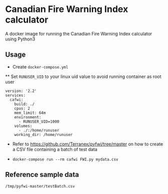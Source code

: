 # Canadian Fire Warning Index calculator

A docker image for running the Canadian Fire Warning Index calculator using Python3

## Usage

* Create `docker-compose.yml`

** Set `RUNUSER_UID` to your linux uid value to avoid running container as root user

```
version: '2.2'
services:
  cafwi:
    build: ./
    cpus: 2
    mem_limit: 64m
    environment:
      - RUNUSER_UID=1000
    volumes:
      - ./:/home/runuser
    working_dir: /home/runuser
```

* Refer to https://github.com/Terranex/pyfwi/tree/master on how to create a CSV file containing a batch of test data

* `docker-compose run --rm cafwi FWI.py mydata.csv`

## Reference sample data

`/tmp/pyfwi-master/testBatch.csv`

